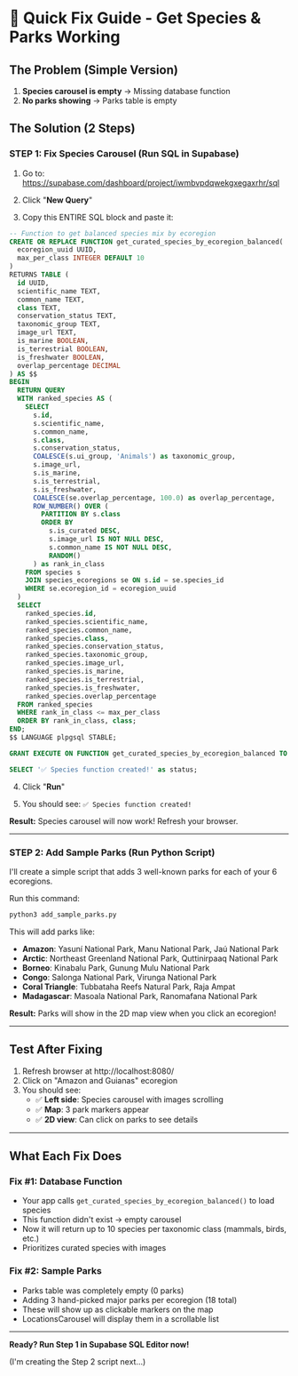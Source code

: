 # 🚀 Quick Fix Guide - Get Species & Parks Working

## The Problem (Simple Version)

1. **Species carousel is empty** → Missing database function
2. **No parks showing** → Parks table is empty

## The Solution (2 Steps)

### STEP 1: Fix Species Carousel (Run SQL in Supabase)

1. Go to: https://supabase.com/dashboard/project/iwmbvpdqwekgxegaxrhr/sql

2. Click "**New Query**"

3. Copy this ENTIRE SQL block and paste it:

```sql
-- Function to get balanced species mix by ecoregion
CREATE OR REPLACE FUNCTION get_curated_species_by_ecoregion_balanced(
  ecoregion_uuid UUID,
  max_per_class INTEGER DEFAULT 10
)
RETURNS TABLE (
  id UUID,
  scientific_name TEXT,
  common_name TEXT,
  class TEXT,
  conservation_status TEXT,
  taxonomic_group TEXT,
  image_url TEXT,
  is_marine BOOLEAN,
  is_terrestrial BOOLEAN,
  is_freshwater BOOLEAN,
  overlap_percentage DECIMAL
) AS $$
BEGIN
  RETURN QUERY
  WITH ranked_species AS (
    SELECT
      s.id,
      s.scientific_name,
      s.common_name,
      s.class,
      s.conservation_status,
      COALESCE(s.ui_group, 'Animals') as taxonomic_group,
      s.image_url,
      s.is_marine,
      s.is_terrestrial,
      s.is_freshwater,
      COALESCE(se.overlap_percentage, 100.0) as overlap_percentage,
      ROW_NUMBER() OVER (
        PARTITION BY s.class
        ORDER BY
          s.is_curated DESC,
          s.image_url IS NOT NULL DESC,
          s.common_name IS NOT NULL DESC,
          RANDOM()
      ) as rank_in_class
    FROM species s
    JOIN species_ecoregions se ON s.id = se.species_id
    WHERE se.ecoregion_id = ecoregion_uuid
  )
  SELECT
    ranked_species.id,
    ranked_species.scientific_name,
    ranked_species.common_name,
    ranked_species.class,
    ranked_species.conservation_status,
    ranked_species.taxonomic_group,
    ranked_species.image_url,
    ranked_species.is_marine,
    ranked_species.is_terrestrial,
    ranked_species.is_freshwater,
    ranked_species.overlap_percentage
  FROM ranked_species
  WHERE rank_in_class <= max_per_class
  ORDER BY rank_in_class, class;
END;
$$ LANGUAGE plpgsql STABLE;

GRANT EXECUTE ON FUNCTION get_curated_species_by_ecoregion_balanced TO anon, authenticated, service_role;

SELECT '✅ Species function created!' as status;
```

4. Click "**Run**"

5. You should see: `✅ Species function created!`

**Result:** Species carousel will now work! Refresh your browser.

---

### STEP 2: Add Sample Parks (Run Python Script)

I'll create a simple script that adds 3 well-known parks for each of your 6 ecoregions.

Run this command:

```bash
python3 add_sample_parks.py
```

This will add parks like:
- **Amazon**: Yasuní National Park, Manu National Park, Jaú National Park
- **Arctic**: Northeast Greenland National Park, Quttinirpaaq National Park
- **Borneo**: Kinabalu Park, Gunung Mulu National Park
- **Congo**: Salonga National Park, Virunga National Park
- **Coral Triangle**: Tubbataha Reefs Natural Park, Raja Ampat
- **Madagascar**: Masoala National Park, Ranomafana National Park

**Result:** Parks will show in the 2D map view when you click an ecoregion!

---

## Test After Fixing

1. Refresh browser at http://localhost:8080/
2. Click on "Amazon and Guianas" ecoregion
3. You should see:
   - ✅ **Left side**: Species carousel with images scrolling
   - ✅ **Map**: 3 park markers appear
   - ✅ **2D view**: Can click on parks to see details

---

## What Each Fix Does

### Fix #1: Database Function
- Your app calls `get_curated_species_by_ecoregion_balanced()` to load species
- This function didn't exist → empty carousel
- Now it will return up to 10 species per taxonomic class (mammals, birds, etc.)
- Prioritizes curated species with images

### Fix #2: Sample Parks
- Parks table was completely empty (0 parks)
- Adding 3 hand-picked major parks per ecoregion (18 total)
- These will show up as clickable markers on the map
- LocationsCarousel will display them in a scrollable list

---

**Ready? Run Step 1 in Supabase SQL Editor now!**

(I'm creating the Step 2 script next...)
